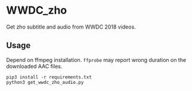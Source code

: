 # WWDC_zho

Get zho subtitle and audio from WWDC 2018 videos.

## Usage

Depend on ffmpeg installation. `ffprobe` may report wrong duration on the downloaded AAC files.

```
pip3 install -r requirements.txt
python3 get_wwdc_zho_audio.py
```
